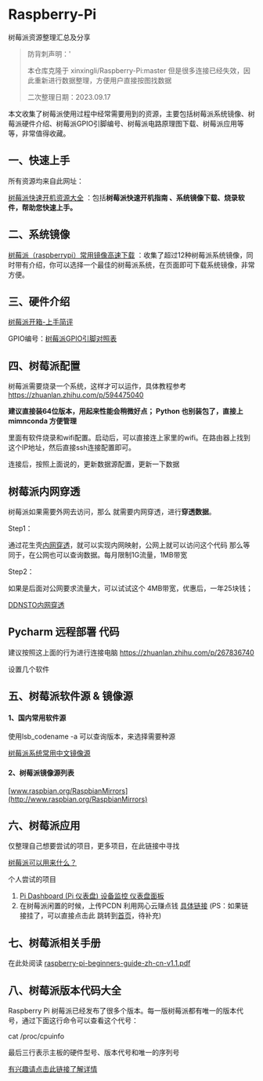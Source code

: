 # Raspberry-Pi
树莓派资源整理汇总及分享

> 防背刺声明：'
> 
> 本仓库克隆于 xinxingli/Raspberry-Pi:master
> 但是很多连接已经失效，因此重新进行数据整理，方便用户直接按图找数据
> 
> 二次整理日期：2023.09.17




本文收集了树莓派使用过程中经常需要用到的资源，主要包括树莓派系统镜像、树莓派硬件介绍、树莓派GPIO引脚编号、树莓派电路原理图下载、树莓派应用等等，非常值得收藏。

## 一、快速上手
所有资源均来自此网址：

[树莓派快速开机资源大全](https://shumeipai.nxez.com/download) ：包括**树莓派快速开机指南 、系统镜像下载、烧录软件，帮助您快速上手。**

## 二、系统镜像

[树莓派（raspberrypi）常用镜像高速下载](https://make.quwj.com/member/2/bookmarks?category=37) ：收集了超过12种树莓派系统镜像，同时带有介绍，你可以选择一个最佳的树莓派系统，在页面即可下载系统镜像，非常方便。

## 三、硬件介绍

[树莓派开箱-上手简评](https://shumeipai.nxez.com/hot-explorer#beginner)

GPIO编号：[树莓派GPIO引脚对照表](https://shumeipai.nxez.com/raspberry-pi-pins-version-40)

## 四、树莓派配置

树莓派需要烧录一个系统，这样才可以运作，具体教程参考
https://zhuanlan.zhihu.com/p/594475040

**建议直接装64位版本，用起来性能会稍微好点；
Python 也别装包了，直接上mimnconda 方便管理**

里面有软件烧录和wifi配置。启动后，可以直接连上家里的wifi。在路由器上找到
这个IP地址，然后直接ssh连接配置即可。

连接后，按照上面说的，更新数据源配置，更新一下数据

## 树莓派内网穿透
树莓派如果需要外网去访问，那么 就需要内网穿透，进行**穿透数据**。

Step1：

通过花生壳[内网穿透](https://hsk.oray.com/news/23587.html)，就可以实现内网映射，公网上就可以访问这个代码
那么等同于，在公网也可以查询数据。每月限制1G流量，1MB带宽

Step2：

如果是后面对公网要求流量大，可以试试这个
4MB带宽，优惠后，一年25块钱；


[DDNSTO内网穿透](https://www.ddnsto.com/)


## Pycharm 远程部署 代码

建议按照这上面的行为进行连接电脑
https://zhuanlan.zhihu.com/p/267836740

设置几个软件

## 五、树莓派软件源 & 镜像源

#### 1、国内常用软件源

使用lsb_codename -a 可以查询版本，来选择需要种源

[树莓派系统常用中文镜像源](http://mirrors.tuna.tsinghua.edu.cn)

#### 2、树莓派镜像源列表

[www.raspbian.org/RaspbianMirrors](http://www.raspbian.org/RaspbianMirrors)

## 六、树莓派应用

仅整理自己想要尝试的项目，更多项目，在此链接中寻找

[树莓派可以用来什么？](https://shumeipai.nxez.com/what-raspi-used-for)

个人尝试的项目

1. [Pi Dashboard (Pi 仪表盘)
设备监控 仪表盘面板](https://make.quwj.com/project/10)
2. 在树莓派闲置的时候，上传PCDN 利用网心云赚点钱 [具体链接](https://help.onethingcloud.com/7cb4/3ed5/39ae) (PS：如果链接挂了，可以直接点击此 跳转到[首页](https://help.onethingcloud.com/7cb4/3ed5)，待补充) 

## 七、树莓派相关手册
在此处阅读
[raspberry-pi-beginners-guide-zh-cn-v1.1.pdf](raspberry-pi-beginners-guide-zh-cn-v1.1.pdf)

## 八、树莓派版本代码大全
Raspberry Pi 树莓派已经发布了很多个版本。每一版树莓派都有唯一的版本代号，通过下面这行命令可以查看这个代号：

cat /proc/cpuinfo

最后三行表示主板的硬件型号、版本代号和唯一的序列号

[有兴趣请点击此链接了解详情](https://shumeipai.nxez.com/raspberry-pi-revision-codes)





